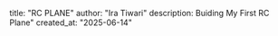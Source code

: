 title: "RC PLANE"
author: "Ira Tiwari"
description: Buiding My First RC Plane"
created_at: "2025-06-14"
